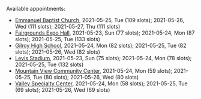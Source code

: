 Available appointments:

* [Emmanuel Baptist Church](https://schedulecare.sccgov.org/mychartprd/SignupAndSchedule/EmbeddedSchedule?id=132871&vt=1277&dept=101064006), 2021-05-25, Tue (109 slots); 2021-05-26, Wed (111 slots); 2021-05-27, Thu (111 slots)
* [Fairgrounds Expo Hall](https://schedulecare.sccgov.org/mychartprd/SignupAndSchedule/EmbeddedSchedule?id=132726&vt=1277&dept=101064002), 2021-05-23, Sun (77 slots); 2021-05-24, Mon (87 slots); 2021-05-25, Tue (133 slots)
* [Gilroy High School](https://schedulecare.sccgov.org/mychartprd/SignupAndSchedule/EmbeddedSchedule?id=132980&vt=1277&dept=101064008), 2021-05-24, Mon (82 slots); 2021-05-25, Tue (82 slots); 2021-05-26, Wed (82 slots)
* [Levis Stadium](https://schedulecare.sccgov.org/mychartprd/SignupAndSchedule/EmbeddedSchedule?id=132723&vt=1277&dept=101064004), 2021-05-23, Sun (75 slots); 2021-05-24, Mon (78 slots); 2021-05-25, Tue (132 slots)
* [Mountain View Community Center](https://schedulecare.sccgov.org/mychartprd/SignupAndSchedule/EmbeddedSchedule?id=132472&vt=1277&dept=101064001), 2021-05-24, Mon (59 slots); 2021-05-25, Tue (80 slots); 2021-05-26, Wed (80 slots)
* [Valley Specialty Center](https://schedulecare.sccgov.org/mychartprd/SignupAndSchedule/EmbeddedSchedule?id=132277&vt=1277&dept=101001072), 2021-05-24, Mon (58 slots); 2021-05-25, Tue (69 slots); 2021-05-26, Wed (69 slots)
